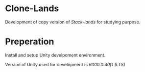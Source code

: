 # Clone-Lands
Development of copy version of *Stack-lands* for studying purpose.


# Preperation

Install and setup Unity develpoment environment.

Version of Unity used for development is *6000.0.40f1 (LTS)*
